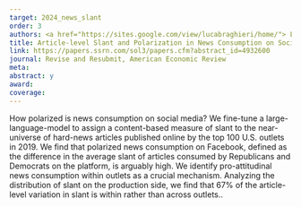 ```yaml
---
target: 2024_news_slant
order: 3
authors: <a href="https://sites.google.com/view/lucabraghieri/home/"> Luca Braghieri</a>, <a href=https://sites.google.com/view/saraheichmeyer/home"> Sarah Eichmeyer  </a>, <a href="https://www.markusmobius.org/"> Markus Mobius</a>, <a href="https://jsteinhardt.stat.berkeley.edu/"> Jacob Steinhardt</a>, and <a href="https://ruiqi-zhong.github.io/"> Ruiqi Zhong</a>
title: Article-level Slant and Polarization in News Consumption on Social Media
link: https://papers.ssrn.com/sol3/papers.cfm?abstract_id=4932600
journal: Revise and Resubmit, American Economic Review 
meta:
abstract: y
award: 
coverage:
---
```

How polarized is news consumption on social media? We fine-tune a large-language-model to assign a content-based measure of slant to the near-universe of hard-news articles published online by the top 100 U.S. outlets in 2019. We find that polarized news consumption on Facebook, defined as the difference in the average slant of articles consumed by Republicans and Democrats on the platform, is arguably high. We identify pro-attitudinal news consumption within outlets as a crucial mechanism. Analyzing the distribution of slant on the production side, we find that 67% of the article-level variation in slant is within rather than across outlets..